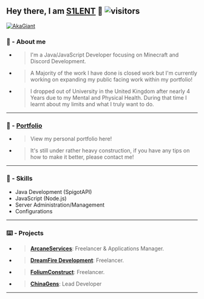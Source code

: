 ## Hey there, I am [S1LENT](https://github.com/S1LENT-DEV) 👋 ![visitors](https://visitor-badge.glitch.me/badge?page_id=S1LENT-DEV)
[![AkaGiant](https://github-readme-stats.vercel.app/api?username=S1LENT-DEV&show_icons=true&theme=dracula&count_private=true)](https://github.com/S1LENT-DEV)<br/>
### 🤵 - About me 
- > I'm a Java/JavaScript Developer focusing on Minecraft and Discord Development.
- > A Majority of the work I have done is closed work but I'm currently working on expanding my public facing work within my portfolio!
- > I dropped out of University in the United Kingdom after nearly 4 Years due to my Mental and Physical Health. During that time I learnt about my limits and what I truly want to do. 
------------
### 📖 - **[Portfolio](https://github.com/S1L3NT-DEV/Portfolio "Portfolio")**
- > View my personal portfolio here!
- > It's still under rather heavy construction, if you have any tips on how to make it better, please contact me!
------------

### 📖 - Skills
- Java Development (SpigotAPI)
- JavaScript (Node.js)
- Server Administration/Management
- Configurations
------------

### ⌨️ - Projects
- > **[ArcaneServices](https://discord.gg/Jgx8kr2TfD "ArcaneServices")**: Freelancer & Applications Manager.
- > **[DreamFire Development](https://discord.gg/xE4uRDa3Qz "DreamFire Development")**: Freelancer.
- > **[FoliumConstruct](https://discord.gg/xE4uRDa3Qz "FoliumConstruct")**: Freelancer.
- > **[ChinaGens](https://discord.gg/kDXWdcBqGs "ChinaGens")**: Lead Developer

------------
